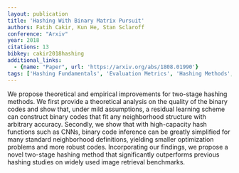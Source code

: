 ```yaml
---
layout: publication
title: 'Hashing With Binary Matrix Pursuit'
authors: Fatih Cakir, Kun He, Stan Sclaroff
conference: "Arxiv"
year: 2018
citations: 13
bibkey: cakir2018hashing
additional_links:
  - {name: "Paper", url: 'https://arxiv.org/abs/1808.01990'}
tags: ['Hashing Fundamentals', 'Evaluation Metrics', 'Hashing Methods', 'Applications']
---
```

We propose theoretical and empirical improvements for two-stage hashing
methods. We first provide a theoretical analysis on the quality of the binary
codes and show that, under mild assumptions, a residual learning scheme can
construct binary codes that fit any neighborhood structure with arbitrary
accuracy. Secondly, we show that with high-capacity hash functions such as
CNNs, binary code inference can be greatly simplified for many standard
neighborhood definitions, yielding smaller optimization problems and more
robust codes. Incorporating our findings, we propose a novel two-stage hashing
method that significantly outperforms previous hashing studies on widely used
image retrieval benchmarks.
